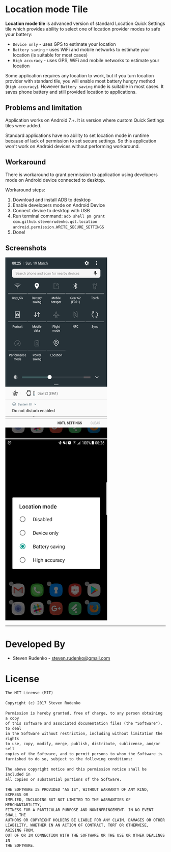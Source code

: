 Location mode Tile
===================

**Location mode tile** is advanced version of standard Location Quick Settings tile which provides ability to select one of location provider modes to safe your battery:
* `Device only` - uses GPS to estimate your location
* `Battery saving` - uses WiFi and mobile networks to estimate your location (is suitable for most cases)
* `High accuracy` - uses GPS, WiFi and mobile networks to estimate your location

Some application requires any location to work, but if you turn location provider with standard tile, you will enable most battery hungry method (`High accuracy`). However `Battery saving` mode is suitable in most cases. It saves phone battery and still provided location to applications.

Problems and limitation
-----------------------------------
Application works on Android 7.+. It is version where custom Quick Settings tiles were added.

Standard applications have no ability to set location mode in runtime because of lack of permission to set secure settings. So this application won't work on Android devices without performing workaround.

Workaround
-----------------------------------
There is workaround to grant permission to application using developers mode on Android device connected to desktop.

Workaround steps:
1. Download and install ADB to desktop
2. Enable developers mode on Android Device
3. Connect device to desktop with USB
4. Run terminal command: `adb shell pm grant com.github.stevenrudenko.qst.location android.permission.WRITE_SECURE_SETTINGS`
5. Done!

Screenshots
-----------

![Location mode Quick Settings tile](screenshot/tile.png)![Location mode selection dialog](screenshot/dialog.png)


-------------------------------------------------------------------------------

Developed By
============

* Steven Rudenko - <steven.rudenko@gmail.com>

License
=======
```
The MIT License (MIT)

Copyright (c) 2017 Steven Rudenko

Permission is hereby granted, free of charge, to any person obtaining a copy
of this software and associated documentation files (the "Software"), to deal
in the Software without restriction, including without limitation the rights
to use, copy, modify, merge, publish, distribute, sublicense, and/or sell
copies of the Software, and to permit persons to whom the Software is
furnished to do so, subject to the following conditions:

The above copyright notice and this permission notice shall be included in
all copies or substantial portions of the Software.

THE SOFTWARE IS PROVIDED "AS IS", WITHOUT WARRANTY OF ANY KIND, EXPRESS OR
IMPLIED, INCLUDING BUT NOT LIMITED TO THE WARRANTIES OF MERCHANTABILITY,
FITNESS FOR A PARTICULAR PURPOSE AND NONINFRINGEMENT. IN NO EVENT SHALL THE
AUTHORS OR COPYRIGHT HOLDERS BE LIABLE FOR ANY CLAIM, DAMAGES OR OTHER
LIABILITY, WHETHER IN AN ACTION OF CONTRACT, TORT OR OTHERWISE, ARISING FROM,
OUT OF OR IN CONNECTION WITH THE SOFTWARE OR THE USE OR OTHER DEALINGS IN
THE SOFTWARE.
```
